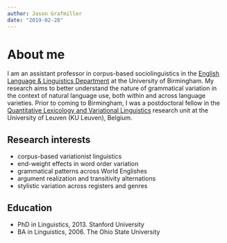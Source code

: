```yaml
---
author: Jason Grafmiller
date: "2019-02-28"
---
```


# About me

I am an assistant professor in corpus-based sociolinguistics in the [English Language & Linguistics Department](https://www.birmingham.ac.uk/schools/edacs/departments/englishlanguage/index.aspx) at the University of Birmingham. My research aims to better understand the nature of grammatical variation in the context of natural language use, both within and across language varieties. Prior to coming to Birmingham, I was a postdoctoral fellow in the [Quantitative Lexicology and Variational Linguistics](http://wwwling.arts.kuleuven.be/qlvl/) research unit at the University of Leuven (KU Leuven), Belgium. 

## Research interests

- corpus-based variationist linguistics
- end-weight effects in word order variation
- grammatical patterns across World Englishes
- argument realization and transitivity alternations
- stylistic variation across registers and genres

## Education

- PhD in Linguistics, 2013. Stanford University
- BA in Linguistics, 2006. The Ohio State University

<!--
This file is left intentionally empty by default to be backwards compatible with the initial theme setup.

Although the theme has advanced a little bit and it now allows to specify the content on the main page (even if the list of posts/articles is not intended).
This can be:
- with the list of posts/articles (default: `mainSections = ["post"]) or
- without the list of posts/articles (by setting `mainSections = [""]`)

Markdown supported, ie:

```
# Welcome

- Hugo :rocket:
- Hugo theme :rocket:

Don't forget to check the README.md file!
```

Remember that you can also specify a section header for the posts below by configuring the `mainSectionsTitle` parameter in the front matter of this file.
-->

